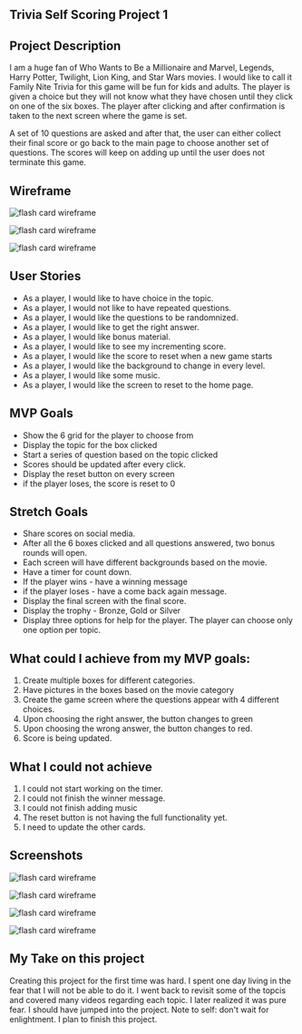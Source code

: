 ## Trivia Self Scoring Project 1

## Project Description

I am a huge fan of Who Wants to Be a Millionaire and Marvel, Legends, Harry Potter, Twilight, Lion King, and Star Wars movies. I would like to call it Family Nite Trivia for this game will be fun for kids and adults. The player is given a choice but they will not know what they have chosen until they click on one of the six boxes. The player after clicking and after confirmation is taken to the next screen where the game is set.

A set of 10 questions are asked and after that, the user can either collect their final score or go back to the main page to choose another set of questions. The scores will keep on adding up until the user does not terminate this game.

## Wireframe

![flash card wireframe](wireframe1.png)

![flash card wireframe](wireframe2.png)

![flash card wireframe](wireframe3.png)


## User Stories

- As a player, I would like to have choice in the topic.
- As a player, I would not like to have repeated questions.
- As a player, I would like the questions to be randomnized. 
- As a player, I would like to get the right answer.
- As a player, I would like bonus material. 
- As a player, I would like to see my incrementing score.
- As a player, I would like the score to reset when a new game starts 
- As a player, I would like the background to change in every level. 
- As a player, I would like some music. 
- As a player, I would like the screen to reset to the home page. 


## MVP Goals

- Show the 6 grid for the player to choose from
- Display the topic for the box clicked
- Start a series of question based on the topic clicked
- Scores should be updated after every click.
- Display the reset button on every screen
- if the player loses, the score is reset to 0


## Stretch Goals

- Share scores on social media.
- After all the 6 boxes clicked and all questions answered, two bonus rounds will open.
- Each screen will have different backgrounds based on the movie.
- Have a timer for count down.
- If the player wins - have a winning message
- if the player loses - have a come back again message.
- Display the final screen with the final score.
- Display the trophy - Bronze, Gold or Silver
- Display three options for help for the player. The player can choose only one option per topic.

## What could I achieve from my MVP goals:
1. Create multiple boxes for different categories. 
2. Have pictures in the boxes based on the movie category
3. Create the game screen where the questions appear with 4 different choices. 
4. Upon choosing the right answer, the button changes to green 
5. Upon choosing the wrong answer, the button changes to red.
6. Score is being updated.

## What I could not achieve 
1. I could not start working on the timer. 
2. I could not finish the winner message. 
3. I could not finish adding music 
4. The reset button is not having the full functionality yet. 
5. I need to update the other cards. 

## Screenshots 

![flash card wireframe](screen.png)

![flash card wireframe](screen2.png)

![flash card wireframe](screen3.png)

![flash card wireframe](screen4.png)

## My Take on this project

Creating this project for the first time was hard. I spent one day living in the fear that I will not be able to do it. I went back to revisit some of the topcis and covered many videos regarding each topic. I later realized it was pure fear. I should have jumped into the project. Note to self: don't wait for enlightment. I plan to finish this project. 